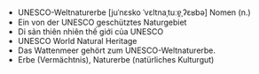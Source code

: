 - UNESCO-Weltnaturerbe [juˈnɛsko ˈvɛltnaˌtuːɐ̯ˌʔɛʁbə]	Nomen (n.)	
- Ein von der UNESCO geschütztes Naturgebiet
- Di sản thiên nhiên thế giới của UNESCO
- UNESCO World Natural Heritage
- Das Wattenmeer gehört zum UNESCO-Weltnaturerbe.
- Erbe (Vermächtnis), Naturerbe (natürliches Kulturgut)